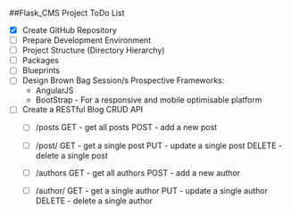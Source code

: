 
##Flask_CMS Project  ToDo List

- [x] Create GitHub Repository
- [ ] Prepare Development Environment
- [ ] Project Structure (Directory Hierarchy)
 - [ ]	Packages
 - [ ]	Blueprints
- [ ] Design Brown Bag Session/s
    Prospective Frameworks:
   - AngularJS
   - BootStrap - For a responsive and mobile optimisable platform
- [ ] Create a RESTful Blog CRUD API
    - [ ] /posts
        GET - get all posts
        POST - add a new post
    - [ ] /post/<post-id>
    GET - get a single post
    PUT - update a single post
    DELETE - delete a single post

    - [ ] /authors
    GET - get all authors
    POST - add a new author
    - [ ] /author/<username>
    GET - get a single author
    PUT - update a single author
    DELETE - delete a single author
